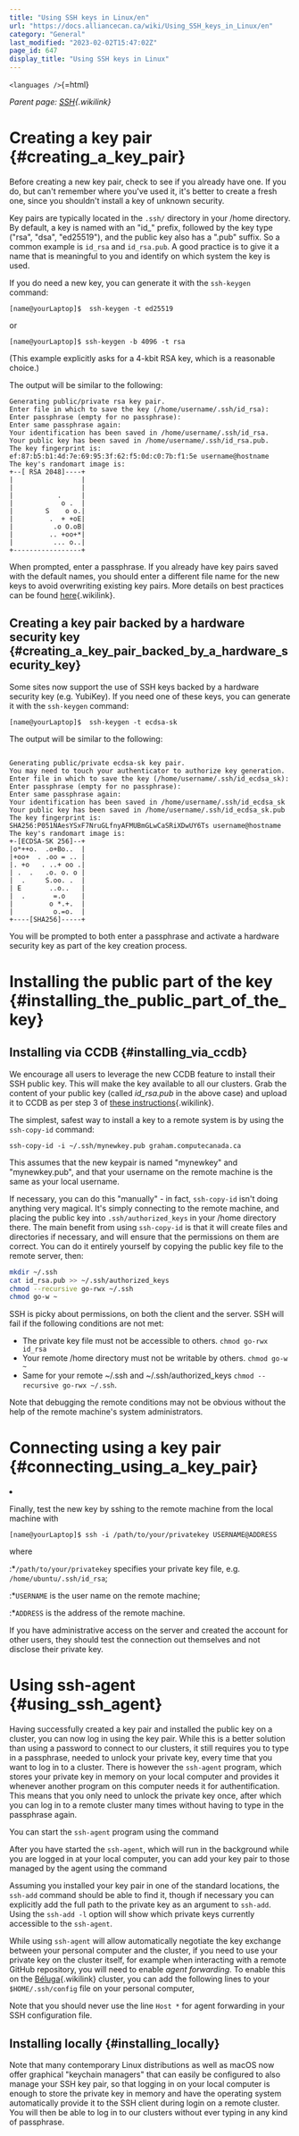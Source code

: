 ```yaml
---
title: "Using SSH keys in Linux/en"
url: "https://docs.alliancecan.ca/wiki/Using_SSH_keys_in_Linux/en"
category: "General"
last_modified: "2023-02-02T15:47:02Z"
page_id: 647
display_title: "Using SSH keys in Linux"
---
```


`<languages />`{=html}

*Parent page: [SSH](https://docs.alliancecan.ca/SSH "SSH"){.wikilink}*

# Creating a key pair {#creating_a_key_pair}

Before creating a new key pair, check to see if you already have one. If you do, but can\'t remember where you\'ve used it, it\'s better to create a fresh one, since you shouldn\'t install a key of unknown security.

Key pairs are typically located in the `.ssh/` directory in your /home directory. By default, a key is named with an \"id\_\" prefix, followed by the key type (\"rsa\", \"dsa\", \"ed25519\"), and the public key also has a \".pub\" suffix. So a common example is `id_rsa` and `id_rsa.pub`. A good practice is to give it a name that is meaningful to you and identify on which system the key is used.

If you do need a new key, you can generate it with the `ssh-keygen` command:

``` console
[name@yourLaptop]$  ssh-keygen -t ed25519
```

or

``` console
[name@yourLaptop]$ ssh-keygen -b 4096 -t rsa
```

(This example explicitly asks for a 4-kbit RSA key, which is a reasonable choice.)

The output will be similar to the following:

``` console
Generating public/private rsa key pair.
Enter file in which to save the key (/home/username/.ssh/id_rsa):
Enter passphrase (empty for no passphrase):
Enter same passphrase again:
Your identification has been saved in /home/username/.ssh/id_rsa.
Your public key has been saved in /home/username/.ssh/id_rsa.pub.
The key fingerprint is:
ef:87:b5:b1:4d:7e:69:95:3f:62:f5:0d:c0:7b:f1:5e username@hostname
The key's randomart image is:
+--[ RSA 2048]----+
|                 |
|                 |
|           .     |
|            o .  |
|        S    o o.|
|         .  + +oE|
|          .o O.oB|
|         .. +oo+*|
|          ... o..|
+-----------------+
```

When prompted, enter a passphrase. If you already have key pairs saved with the default names, you should enter a different file name for the new keys to avoid overwriting existing key pairs. More details on best practices can be found [ here](https://docs.alliancecan.ca/SSH_Keys#Best_practices_for_key_pairs " here"){.wikilink}.

## Creating a key pair backed by a hardware security key {#creating_a_key_pair_backed_by_a_hardware_security_key}

Some sites now support the use of SSH keys backed by a hardware security key (e.g. YubiKey). If you need one of these keys, you can generate it with the `ssh-keygen` command:

``` console
[name@yourLaptop]$  ssh-keygen -t ecdsa-sk
```

The output will be similar to the following:

``` console

Generating public/private ecdsa-sk key pair.
You may need to touch your authenticator to authorize key generation.
Enter file in which to save the key (/home/username/.ssh/id_ecdsa_sk):
Enter passphrase (empty for no passphrase): 
Enter same passphrase again: 
Your identification has been saved in /home/username/.ssh/id_ecdsa_sk
Your public key has been saved in /home/username/.ssh/id_ecdsa_sk.pub
The key fingerprint is:
SHA256:P051NAesYSxF7NruGLfnyAFMUBmGLwCaSRiXDwUY6Ts username@hostname
The key's randomart image is:
+-[ECDSA-SK 256]--+
|o*++o.  .o+Bo..  |
|+oo+  . .oo = .. |
|. +o   . ..+ oo .|
| .  .   .o. o. o |
|  .     S.oo. .  |
| E       ..o..   |
|  .       =.o    |
|         o *.+.  |
|          o.=o.  |
+----[SHA256]-----+
```

You will be prompted to both enter a passphrase and activate a hardware security key as part of the key creation process.

# Installing the public part of the key {#installing_the_public_part_of_the_key}

## Installing via CCDB {#installing_via_ccdb}

We encourage all users to leverage the new CCDB feature to install their SSH public key. This will make the key available to all our clusters. Grab the content of your public key (called *id_rsa.pub* in the above case) and upload it to CCDB as per step 3 of [these instructions](https://docs.alliancecan.ca/SSH_Keys#Using_CCDB "these instructions"){.wikilink}.

The simplest, safest way to install a key to a remote system is by using the `ssh-copy-id` command:

``` console
ssh-copy-id -i ~/.ssh/mynewkey.pub graham.computecanada.ca
```

This assumes that the new keypair is named \"mynewkey\" and \"mynewkey.pub\", and that your username on the remote machine is the same as your local username.

If necessary, you can do this \"manually\" - in fact, `ssh-copy-id` isn\'t doing anything very magical. It\'s simply connecting to the remote machine, and placing the public key into `.ssh/authorized_keys` in your /home directory there. The main benefit from using `ssh-copy-id` is that it will create files and directories if necessary, and will ensure that the permissions on them are correct. You can do it entirely yourself by copying the public key file to the remote server, then:

``` bash
mkdir ~/.ssh
cat id_rsa.pub >> ~/.ssh/authorized_keys
chmod --recursive go-rwx ~/.ssh
chmod go-w ~
```

SSH is picky about permissions, on both the client and the server. SSH will fail if the following conditions are not met:

- The private key file must not be accessible to others. `chmod go-rwx id_rsa`
- Your remote /home directory must not be writable by others. `chmod go-w ~`
- Same for your remote \~/.ssh and \~/.ssh/authorized_keys `chmod --recursive go-rwx ~/.ssh`.

Note that debugging the remote conditions may not be obvious without the help of the remote machine\'s system administrators.

# Connecting using a key pair {#connecting_using_a_key_pair}

<li>

Finally, test the new key by sshing to the remote machine from the local machine with

``` console
[name@yourLaptop]$ ssh -i /path/to/your/privatekey USERNAME@ADDRESS
```

where

:\*`/path/to/your/privatekey` specifies your private key file, e.g. `/home/ubuntu/.ssh/id_rsa`;

:\*`USERNAME` is the user name on the remote machine;

:\*`ADDRESS` is the address of the remote machine.

If you have administrative access on the server and created the account for other users, they should test the connection out themselves and not disclose their private key.

</li>
</ol>

# Using ssh-agent {#using_ssh_agent}

Having successfully created a key pair and installed the public key on a cluster, you can now log in using the key pair. While this is a better solution than using a password to connect to our clusters, it still requires you to type in a passphrase, needed to unlock your private key, every time that you want to log in to a cluster. There is however the `ssh-agent` program, which stores your private key in memory on your local computer and provides it whenever another program on this computer needs it for authentification. This means that you only need to unlock the private key once, after which you can log in to a remote cluster many times without having to type in the passphrase again.

You can start the `ssh-agent` program using the command

After you have started the `ssh-agent`, which will run in the background while you are logged in at your local computer, you can add your key pair to those managed by the agent using the command

Assuming you installed your key pair in one of the standard locations, the `ssh-add` command should be able to find it, though if necessary you can explicitly add the full path to the private key as an argument to `ssh-add`. Using the `ssh-add -l` option will show which private keys currently accessible to the `ssh-agent`.

While using `ssh-agent` will allow automatically negotiate the key exchange between your personal computer and the cluster, if you need to use your private key on the cluster itself, for example when interacting with a remote GitHub repository, you will need to enable *agent forwarding*. To enable this on the [Béluga](https://docs.alliancecan.ca/Béluga/en "Béluga"){.wikilink} cluster, you can add the following lines to your `$HOME/.ssh/config` file on your personal computer,

Note that you should never use the line `Host *` for agent forwarding in your SSH configuration file.

## Installing locally {#installing_locally}

Note that many contemporary Linux distributions as well as macOS now offer graphical \"keychain managers\" that can easily be configured to also manage your SSH key pair, so that logging in on your local computer is enough to store the private key in memory and have the operating system automatically provide it to the SSH client during login on a remote cluster. You will then be able to log in to our clusters without ever typing in any kind of passphrase.
